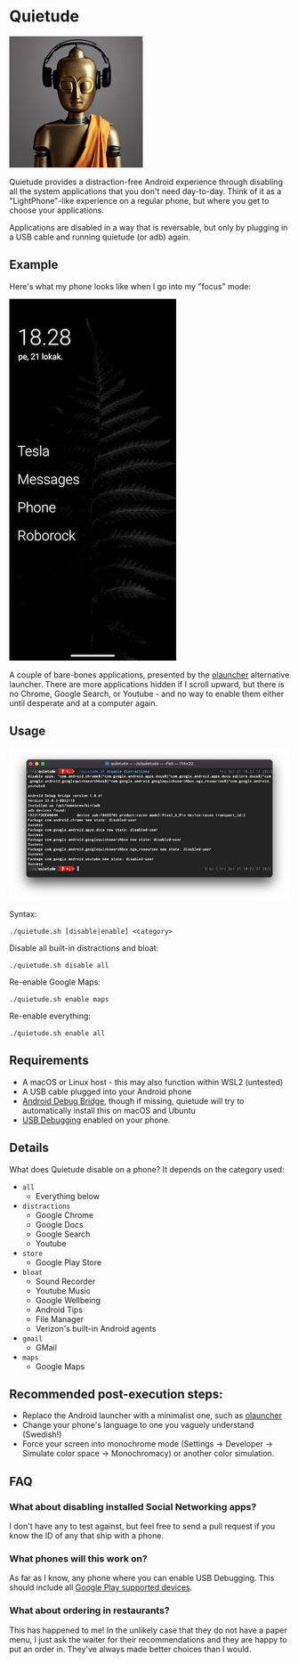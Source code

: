 # Quietude

![quietude](images/logo.jpg?raw=true "quietude logo")

Quietude provides a distraction-free Android experience through disabling all the system applications that you don't need day-to-day. Think of it as a "LightPhone"-like experience on a regular phone, but where you get to choose your applications. 

Applications are disabled in a way that is reversable, but only by plugging in a USB cable and running quietude (or adb) again.

## Example

Here's what my phone looks like when I go into my "focus" mode:

![example](images/example.jpg?raw=true "screenshot")

A couple of bare-bones applications, presented by the [olauncher](https://play.google.com/store/apps/details?id=app.olauncher&hl=en_US&gl=US) alternative launcher.  There are more applications hidden if I scroll upward, but there is no Chrome, Google Search, or Youtube - and no way to enable them either until desperate and at a computer again.

## Usage

![screenshot](images/screenshot.jpg?raw=true "screenshot")

Syntax:

```shell
./quietude.sh [disable|enable] <category>
```

Disable all built-in distractions and bloat:

```shell
./quietude.sh disable all
```

Re-enable Google Maps:

```shell
./quietude.sh enable maps
```

Re-enable everything:

```shell
./quietude.sh enable all
```

## Requirements

* A macOS or Linux host - this may also function within WSL2 (untested)
* A USB cable plugged into your Android phone
* [Android Debug Bridge](https://developer.android.com/studio/command-line/adb), though if missing, quietude will try to automatically install this on macOS and Ubuntu
* [USB Debugging](https://developer.android.com/studio/command-line/adb#Enabling) enabled on your phone.

## Details

What does Quietude disable on a phone? It depends on the category used:

* `all`
  * Everything below
* `distractions`
  * Google Chrome
  * Google Docs
  * Google Search
  * Youtube
* `store`
  * Google Play Store
* `bloat`
  * Sound Recorder
  * Youtube Music
  * Google Wellbeing
  * Android Tips
  * File Manager
  * Verizon's built-in Android agents
* `gmail`
  * GMail
* `maps`
  * Google Maps

## Recommended post-execution steps:

  - Replace the Android launcher with a minimalist one, such as [olauncher](https://play.google.com/store/apps/details?id=app.olauncher&hl=en_US&gl=US)
  - Change your phone's language to one you vaguely understand (Swedish!)
  - Force your screen into monochrome mode (Settings -> Developer -> Simulate color space -> Monochromacy) or another color simulation.

## FAQ

### What about disabling installed Social Networking apps?

I don't have any to test against, but feel free to send a pull request if you know the ID of any that ship with a phone.

### What phones will this work on?

As far as I know, any phone where you can enable USB Debugging. This should include all [Google Play supported devices](https://storage.googleapis.com/play_public/supported_devices.html).

### What about ordering in restaurants?

This has happened to me! In the unlikely case that they do not have a paper menu, I just ask the waiter for their recommendations and they are happy to put an order in. They've always made better choices than I would.

